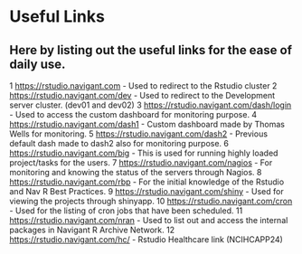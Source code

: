 # Useful Links

## Here by listing out the useful links for the ease of daily use.


1 https://rstudio.navigant.com
	- Used to redirect to the Rstudio cluster 
2 https://rstudio.navigant.com/dev
	- Used to redirect to the Development server cluster. (dev01 and dev02)
3 https://rstudio.navigant.com/dash/login
	- Used to access the custom dashboard for monitoring purpose.
4 https://rstudio.navigant.com/dash1
	- Custom dashboard made by Thomas Wells for monitoring.
5 https://rstudio.navigant.com/dash2
	- Previous default dash made to dash2 also for monitoring purpose.
6 https://rstudio.navigant.com/big
	- This is used for running highly loaded project/tasks for the users.
7 https://rstudio.navigant.com/nagios
	- For monitoring and knowing the status of the servers through Nagios.
8 https://rstudio.navigant.com/rbp
	- For the initial knowledge of the Rstudio and Nav R Best Practices.
9 https://rstudio.navigant.com/shiny
	- Used for viewing the projects through shinyapp.
10 https://rstudio.navigant.com/cron
	- Used for the listing of cron jobs that have been scheduled.
11 https://rstudio.navigant.com/nran
	- Used to list out and access the internal packages in Navigant R Archive Network.
12 https://rstudio.navigant.com/hc/
    -   Rstudio Healthcare link (NCIHCAPP24)    
